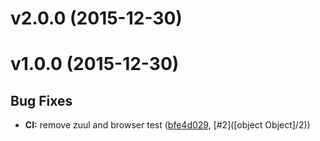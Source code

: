 # v2.0.0 (2015-12-30)


# v1.0.0 (2015-12-30)


## Bug Fixes

- **CI:** remove zuul and browser test
  ([bfe4d029](https://github.com/motorcyclejs/http/commits/bfe4d02982a5d9581439fd043bbee8a4930daab7),
   [#2]([object Object]/2))



